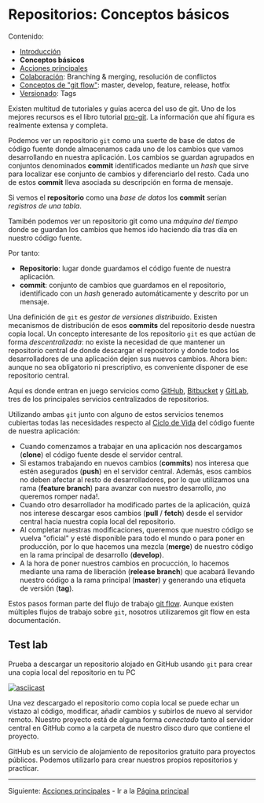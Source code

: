 # Repositorios: Conceptos básicos

Contenido:

- [Introducción](../repositories.md)
- **Conceptos básicos**
- [Acciones principales](repositories-main-actions.md)
- [Colaboración](repositories-collaboration.md): Branching & merging, resolución de conflictos
- [Conceptos de "git flow"](repositories-git-flow.md): master, develop, feature, release, hotfix
- [Versionado](repositories-tags.md): Tags

Existen multitud de tutoriales y guías acerca del uso de git. Uno de los mejores recursos es el libro tutorial [pro-git](https://git-scm.com/book/es/v2). La información que ahí figura es realmente extensa y completa.

Podemos ver un repositorio `git` como una suerte de base de datos de código fuente donde almacenamos cada uno de los cambios que vamos desarrollando en nuestra aplicación. Los cambios se guardan agrupados en conjuntos denominados **commit** identificados mediante un _hash_ que sirve para localizar ese conjunto de cambios y diferenciarlo del resto. Cada uno de estos **commit** lleva asociada su descripción en forma de mensaje.

Si vemos el **repositorio** como una _base de datos_ los **commit** serían _registros de una tabla_. 

Tamibén podemos ver un repositorio git como una _máquina del tiempo_ donde se guardan los cambios que hemos ido haciendo día tras día en nuestro código fuente.

Por tanto:

- **Repositorio**: lugar donde guardamos el código fuente de nuestra aplicación.
- **commit**: conjunto de cambios que guardamos en el repositorio, identificado con un _hash_ generado automáticamente y descrito por un mensaje.

Una definición de `git` es _gestor de versiones distribuido_. Existen mecanismos de distribución de esos **commits** del repositorio desde nuestra copia local. Un concepto interesante de los repositorio `git` es que actúan de forma _descentralizada_: no existe la necesidad de que mantener un repositorio central de donde descargar el repositorio y donde todos los desarrolladores de una aplicación dejen sus nuevos cambios. Ahora bien: aunque no sea obligatorio ni prescriptivo, es conveniente disponer de ese repositorio central.

Aquí es donde entran en juego servicios como [GitHub](https://github.com), [Bitbucket](https://bitbucket.org) y [GitLab](https://about.gitlab.com/), tres de los principales servicios centralizados de repositorios.

Utilizando ambas `git` junto con alguno de estos servicios tenemos cubiertas todas las necesidades respecto al [Ciclo de Vida](application-lifecicle.md) del código fuente de nuestra aplicación:

- Cuando comenzamos a trabajar en una aplicación nos descargamos (**clone**) el código fuente desde el servidor central.
- Si estamos trabajando en nuevos cambios (**commits**) nos interesa que estén asegurados (**push**) en el servidor central. Además, esos cambios no deben afectar al resto de desarrolladores, por lo que utilizamos una rama (**feature branch**) para avanzar con nuestro desarrollo, ¡no queremos romper nada!.
- Cuando otro desarrollador ha modificado partes de la aplicación, quizá nos interese descargar esos cambios (**pull** / **fetch**) desde el servidor central hacia nuestra copia local del repositorio.
- Al completar nuestras modificaciones, queremos que nuestro código se vuelva "oficial" y esté disponible para todo el mundo o para poner en producción, por lo que hacemos una mezcla (**merge**) de nuestro código en la rama principal de desarrollo (**develop**).
- A la hora de poner nuestros cambios en procucción, lo hacemos mediante una rama de liberación (**release branch**) que acabará llevando nuestro código a la rama principal (**master**) y generando una etiqueta de versión (**tag**).

Estos pasos forman parte del flujo de trabajo [git flow](https://nvie.com/posts/a-successful-git-branching-model/). Aunque existen múltiples flujos de trabajo sobre `git`, nosotros utilizaremos git flow en esta documentación.

## Test lab

Prueba a descargar un repositorio alojado en GitHub usando `git` para crear una copia local del repositorio en tu PC

[![asciicast](https://asciinema.org/a/10jPI94JORcOnokmpAJOJgZp6.png)](https://asciinema.org/a/10jPI94JORcOnokmpAJOJgZp6)

Una vez descargado el repositorio como copia local se puede echar un vistazo al código, modificar, añadir cambios y subirlos de nuevo al servidor remoto. Nuestro proyecto está de alguna forma _conectado_ tanto al servidor central en GitHub como a la carpeta de nuestro disco duro que contiene el proyecto.

GitHub es un servicio de alojamiento de repositorios gratuito para proyectos públicos. Podemos utilizarlo para crear nuestros propios repositorios y practicar.

---

Siguiente: [Acciones principales](repositories-main-actions.md) - Ir a la [Página principal](../toc.md)
